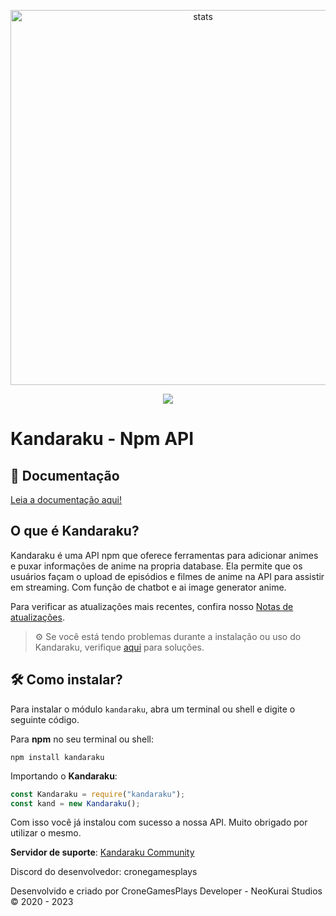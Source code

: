 <p align="center">
  <img src="https://cdn.discordapp.com/attachments/921914162475593809/1169047034389594223/kandaraku-icon.png" width="600px" alt="stats" align="center">
</p>
<p align="center">
  <a href="https://nodei.co/npm/kandaraku/"><img src="https://nodei.co/npm/kandaraku.png"></a>
</p>

# Kandaraku - Npm API

## 📃 Documentação

[Leia a documentação aqui!](https://kandaraku.gitbook.io/kandaraku-documentation/)

## O que é Kandaraku?

Kandaraku é uma API npm que oferece ferramentas para adicionar animes e puxar informações de anime na propria database. Ela permite que os usuários façam o upload de episódios e filmes de anime na API para assistir em streaming. Com função de chatbot e ai image generator anime.

Para verificar as atualizações mais recentes, confira nosso [Notas de atualizações](https://kandaraku.gitbook.io/kandaraku-documentation/introducao/bem-vindo/notas-de-atualizacoes-recentes).

> ⚙️ Se você está tendo problemas durante a instalação ou uso do Kandaraku, verifique [aqui](https://discord.gg/wV2WamExr5) para soluções.

## 🛠️ Como instalar?

Para instalar o módulo `kandaraku`, abra um terminal ou shell e digite o seguinte código.

Para **npm** no seu terminal ou shell:
```console
npm install kandaraku
```

Importando o **Kandaraku**:
```js
const Kandaraku = require("kandaraku");
const kand = new Kandaraku();
```

Com isso você já instalou com sucesso a nossa API. Muito obrigado por utilizar o mesmo.

**Servidor de suporte**: [Kandaraku Community](https://discord.gg/wV2WamExr5)

Discord do desenvolvedor: cronegamesplays

Desenvolvido e criado por CroneGamesPlays Developer - NeoKurai Studios © 2020 - 2023